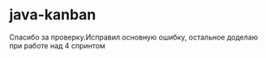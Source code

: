# java-kanban
Спасибо за проверку.Исправил основную ошибку, остальное доделаю при работе над 4 спринтом
